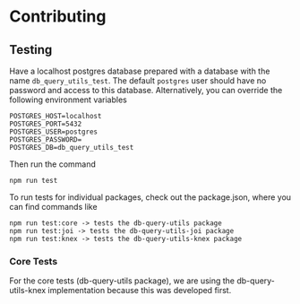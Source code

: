 # Contributing

## Testing
Have a localhost postgres database prepared with a database with the name `db_query_utils_test`. The default `postgres` user should have
no password and access to this database. Alternatively, you can override the following environment variables

```
POSTGRES_HOST=localhost
POSTGRES_PORT=5432
POSTGRES_USER=postgres
POSTGRES_PASSWORD=
POSTGRES_DB=db_query_utils_test
```

Then run the command
```
npm run test
```

To run tests for individual packages, check out the package.json, where you can find commands like
```
npm run test:core -> tests the db-query-utils package
npm run test:joi -> tests the db-query-utils-joi package
npm run test:knex -> tests the db-query-utils-knex package
```

### Core Tests
For the core tests (db-query-utils package), we are using the db-query-utils-knex
implementation because this was developed first.
